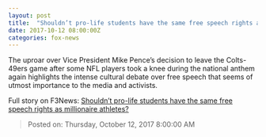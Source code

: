 ```yaml
---
layout: post
title:  "Shouldn’t pro-life students have the same free speech rights as millionaire athletes?"
date: 2017-10-12 08:00:00Z
categories: fox-news
---
```


The uproar over Vice President Mike Pence’s decision to leave the Colts-49ers game after some NFL players took a knee during the national anthem again highlights the intense cultural debate over free speech that seems of utmost importance to the media and activists.


Full story on F3News: [Shouldn’t pro-life students have the same free speech rights as millionaire athletes?](http://www.f3nws.com/n/KyUeXD)

> Posted on: Thursday, October 12, 2017 8:00:00 AM

